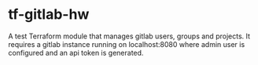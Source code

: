 # tf-gitlab-hw
A test Terraform module that manages gitlab users, groups and projects.
It requires a gitlab instance running on localhost:8080 where admin user is configured and an api token is generated.
